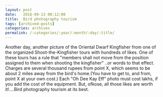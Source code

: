 ```yaml
---
layout: post
date:	2016-09-13 00:12:00
title:  Bird photography tourism
tags: [archived-posts]
categories: archives
permalink: /:categories/:year/:month/:day/:title/
---
```

Another day, another picture of the Oriental Dwarf Kingfisher from one of the organized Shoot-the-Kingfisher tours with hundreds of likes. One of these tours has a rule that "members shall not move from the position assigned to them when shooting the kingfisher" ..or words to that effect. Charges are several thousand rupees from point X, which seems to be about 2 miles away from the bird's home.(You have to get to, and from, point X at your own cost.)  Each "Oh Dee Kay Eff" photo must cost lakhs, if you add the cost of the equipment. But, ofkose, all those likes are worth it!....Bird photography tourism at its best.
